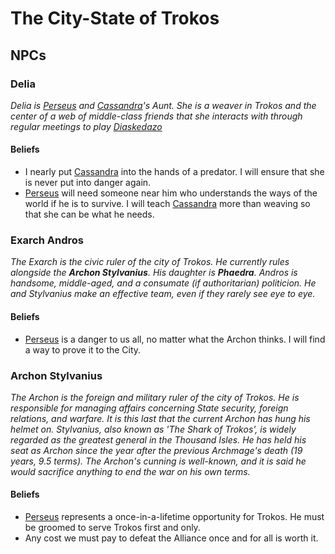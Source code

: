 # The City-State of Trokos
## NPCs
### Delia
*Delia is [Perseus](NPCs/OtherNPCs#perseus) and [Cassandra](../Cassandra.md)'s Aunt.  She is a weaver in Trokos and the center of a web of middle-class friends that she interacts with through regular meetings to play [Diaskedazo](../WorldNotes#diaskedazo)*

#### Beliefs
- I nearly put [Cassandra](../Cassandra.md) into the hands of a predator.  I will ensure that she is never put into danger again.
- [Perseus](OtherNPCs#perseus) will need someone near him who understands the ways of the world if he is to survive.  I will teach [Cassandra](../Cassandra.md) more than weaving so that she can be what he needs.
### Exarch Andros
*The Exarch is the civic ruler of the city of Trokos.  He currently rules alongside the **Archon Stylvanius**.  His daughter is **Phaedra**.  Andros is handsome, middle-aged, and a consumate (if authoritarian) politicion.  He and Stylvanius make an effective team, even if they rarely see eye to eye.*

#### Beliefs
- [Perseus](NPCs/OtherNPCs#perseus) is a danger to us all, no matter what the Archon thinks.  I will find a way to prove it to the City.

### Archon Stylvanius
*The Archon is the foreign and military ruler of the city of Trokos.  He is responsible for managing affairs concerning State security, foreign relations, and warfare.  It is this last that the current Archon has hung his helmet on.  Stylvanius, also known as 'The Shark of Trokos', is widely regarded as the greatest general in the Thousand Isles.  He has held his seat as Archon since the year after the previous Archmage's death (19 years, 9.5 terms).*
*The Archon's cunning is well-known, and it is said he would sacrifice anything to end the war on his own terms.*

#### Beliefs
- [Perseus](NPCs/OtherNPCs#perseus) represents a once-in-a-lifetime opportunity for Trokos.  He must be groomed to serve Trokos first and only.
- Any cost we must pay to defeat the Alliance once and for all is worth it.
